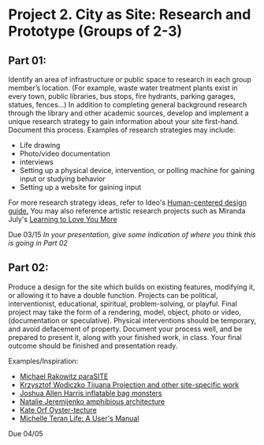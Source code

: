 # Project 2. City as Site: Research and Prototype (Groups of 2-3) 

## Part 01: 
Identify an area of infrastructure or public space to research in each group member’s location. (For example, waste water treatment plants exist in every town, public libraries, bus stops, fire hydrants, parking garages, statues, fences…) In addition to completing general background research through the library and other academic sources, develop and implement a unique research strategy to gain information about your site first-hand. Document this process.
Examples of research strategies may include:
* Life drawing
* Photo/video documentation
* interviews
* Setting up a physical device, intervention, or polling machine for gaining input or studying behavior
* Setting up a website for gaining input 

For more research strategy ideas, refer to Ideo's [Human-centered design guide.](https://www.ideo.com/post/design-kit) 
You may also reference artistic research projects such as Miranda July's [Learning to Love You More](http://learningtoloveyoumore.com/)

Due 03/15
*In your presentation, give some indication of where you think this is going in Part 02* 


## Part 02: 
Produce a design for the site which builds on existing features, modifying it, or allowing it to have a double function. Projects can be political, interventionist, educational, spiritual, problem-solving, or playful. Final project may take the form of a rendering, model, object, photo or video, (documentation or speculative). Physical interventions should be temporary, and avoid defacement of property. Document your process well, and be prepared to present it, along with your finished work, in class. Your final outcome should be finished and presentation ready. 

Examples/Inspiration:
* [Michael Rakowitz paraSITE](http://www.michaelrakowitz.com/parasite/)
* [Krzysztof Wodiczko Tijuana Projection and other site-specific work](https://art21.org/artist/krzysztof-wodiczko/)
* [Joshua Allen Harris inflatable bag monsters](http://www.arttherapyblog.com/online/urban-street-art-5-inflatable-bag-monsters-by-joshua-allen-harris/#.W4hIpJNKg8Y)
* [Natalie Jeremijenko amphibious architecture](http://www.spontaneousinterventions.org/project/amphibious-architecture)
* [Kate Orf Oyster-tecture](https://www.6sqft.com/living-breakwaters-an-award-winning-project-brings-oyster-tecture-to-the-shores-of-staten-island/)
* [Michelle Teran Life: A User's Manual](http://www.ubermatic.org/?p=221) 

Due 04/05 
